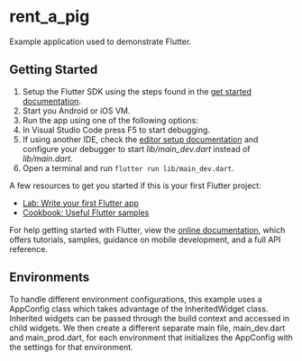 # rent_a_pig

Example application used to demonstrate Flutter.

## Getting Started

1. Setup the Flutter SDK using the steps found in the
[get started documentation](https://flutter.dev/docs/get-started/install).
2. Start you Android or iOS VM.
3. Run the app using one of the following options:
  1. In Visual Studio Code press F5 to start debugging.
  2. If using another IDE, check the
  [editor setup documentation](https://flutter.dev/docs/get-started/editor?tab=androidstudio)
  and configure your debugger to start *lib/main_dev.dart* instead of *lib/main.dart*.
  3. Open a terminal and run `flutter run lib/main_dev.dart`.

A few resources to get you started if this is your first Flutter project:

- [Lab: Write your first Flutter app](https://flutter.io/docs/get-started/codelab)
- [Cookbook: Useful Flutter samples](https://flutter.io/docs/cookbook)

For help getting started with Flutter, view the 
[online documentation](https://flutter.io/docs), which offers tutorials, 
samples, guidance on mobile development, and a full API reference.

## Environments

To handle different environment configurations, this example uses a AppConfig
class which takes advantage of the InheritedWidget class. Inherited widgets can
be passed through the build context and accessed in child widgets. We then
create a different separate main file, main_dev.dart and main_prod.dart, for
each environment that initializes the AppConfig with the settings for that
environment.
